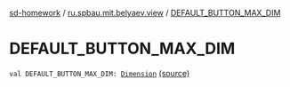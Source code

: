 [sd-homework](../index.md) / [ru.spbau.mit.belyaev.view](index.md) / [DEFAULT_BUTTON_MAX_DIM](.)

# DEFAULT_BUTTON_MAX_DIM

`val DEFAULT_BUTTON_MAX_DIM: `[`Dimension`](http://docs.oracle.com/javase/6/docs/api/java/awt/Dimension.html) [(source)](https://github.com/StasBel/sd-homework/blob/InstantMessenger/src/main/kotlin/ru/spbau/mit/belyaev/view/Primitives.kt#L17)